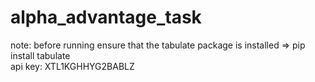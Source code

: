 # alpha_advantage_task
note: before running ensure that the tabulate package is installed => pip install tabulate 
<br>
api key: XTL1KGHHYG2BABLZ

